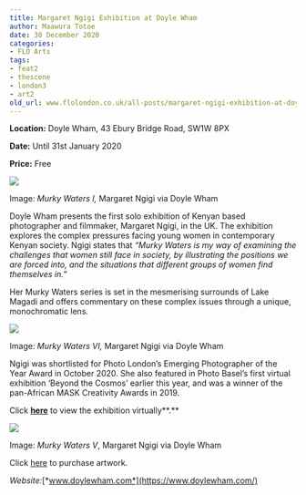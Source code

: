 ```yaml
---
title: Margaret Ngigi Exhibition at Doyle Wham
author: Maawura Totoe
date: 30 December 2020
categories:
- FLO Arts
tags:
- feat2
- thescene
- london3
- art2
old_url: www.flolondon.co.uk/all-posts/margaret-ngigi-exhibition-at-doyle-wham.html
---
```


**Location:** Doyle Wham, 43 Ebury Bridge Road, SW1W 8PX

**Date:** Until 31st January 2020

**Price:** Free

![](https://images.squarespace-cdn.com/content/v1/5c9534c4af4683461d462c6b/1609162835012-8BS6KQOVFP2ILQS1H6HB/Murky+Waters+I.jpg)

Image: *Murky Waters I,* Margaret Ngigi via Doyle Wham

Doyle Wham presents the first solo exhibition of Kenyan based photographer and filmmaker, Margaret Ngigi, in the UK. The exhibition explores the complex pressures facing young women in contemporary Kenyan society. Ngigi states that *“Murky Waters is my way of examining the challenges that women still face in society, by illustrating the positions we are forced into, and the situations that different groups of women find themselves in.”*

Her Murky Waters series is set in the mesmerising surrounds of Lake Magadi and offers commentary on these complex issues through a unique, monochromatic lens.

![](https://images.squarespace-cdn.com/content/v1/5c9534c4af4683461d462c6b/1609162979944-0NOKYMKF1OI4Z5GR1N29/Murky+Waters+VI.jpg)

Image: *Murky Waters VI,* Margaret Ngigi via Doyle Wham

Ngigi was shortlisted for Photo London’s Emerging Photographer of the Year Award in October 2020. She also featured in Photo Basel’s first virtual exhibition ‘Beyond the Cosmos’ earlier this year, and was a winner of the pan-African MASK Creativity Awards in 2019.

Click [**here**](https://artspaces.kunstmatrix.com/en/exhibition/2840412/murky-waters) to view the exhibition virtually**.**

![](https://images.squarespace-cdn.com/content/v1/5c9534c4af4683461d462c6b/1609163213545-9XB5ON35KA8DIXNSKWRL/Murky+Waters+V.jpg)

Image: *Murky Waters V*, Margaret Ngigi via Doyle Wham

Click [here](https://www.doylewham.com/murky-waters) to purchase artwork.

*Website:*[*www.doylewham.com*](https://www.doylewham.com/)
